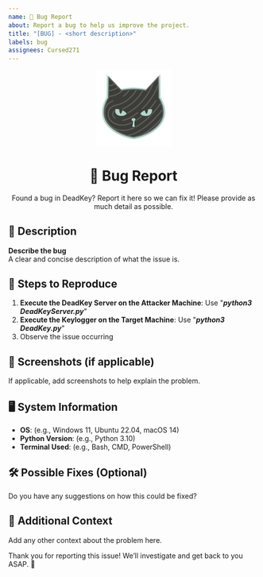 ```yaml
---
name: 🐞 Bug Report
about: Report a bug to help us improve the project.
title: "[BUG] - <short description>"
labels: bug
assignees: Cursed271
---
```


<div align="center">

  <p align="center"><img src="https://github.com/Cursed271/Cursed271/blob/main/Logo.png" width="30%"></a></p>
  <h1>🐞 Bug Report</h1>
  
  <p>
    Found a bug in DeadKey? Report it here so we can fix it! Please provide as much detail as possible.
  </p>
  
</div>

## 📝 Description  

**Describe the bug**  
A clear and concise description of what the issue is.

## 🔄 Steps to Reproduce  

1. **Execute the DeadKey Server on the Attacker Machine**: Use "***python3 DeadKeyServer.py***"
2. **Execute the Keylogger on the Target Machine**: Use "***python3 DeadKey.py***"
3. Observe the issue occurring  

## 📸 Screenshots (if applicable)  

If applicable, add screenshots to help explain the problem.  

## 🖥️ System Information  

- **OS**: (e.g., Windows 11, Ubuntu 22.04, macOS 14)  
- **Python Version**: (e.g., Python 3.10)  
- **Terminal Used**: (e.g., Bash, CMD, PowerShell)  

## 🛠️ Possible Fixes (Optional)  

Do you have any suggestions on how this could be fixed?  

## 📩 Additional Context  

Add any other context about the problem here.  

Thank you for reporting this issue! We’ll investigate and get back to you ASAP. 🚀  
